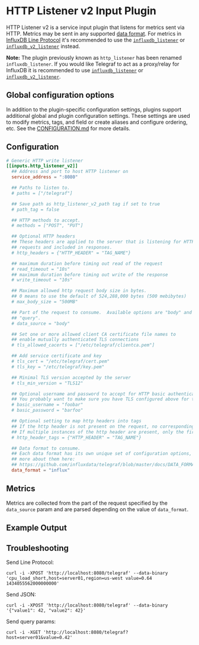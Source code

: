 # HTTP Listener v2 Input Plugin

HTTP Listener v2 is a service input plugin that listens for metrics sent via
HTTP. Metrics may be sent in any supported [data format][data_format]. For
metrics in [InfluxDB Line Protocol][line_protocol] it's recommended to use the
[`influxdb_listener`][influxdb_listener] or
[`influxdb_v2_listener`][influxdb_v2_listener] instead.

**Note:** The plugin previously known as `http_listener` has been renamed
`influxdb_listener`.  If you would like Telegraf to act as a proxy/relay for
InfluxDB it is recommended to use [`influxdb_listener`][influxdb_listener] or
[`influxdb_v2_listener`][influxdb_v2_listener].

## Global configuration options <!-- @/docs/includes/plugin_config.md -->

In addition to the plugin-specific configuration settings, plugins support
additional global and plugin configuration settings. These settings are used to
modify metrics, tags, and field or create aliases and configure ordering, etc.
See the [CONFIGURATION.md][CONFIGURATION.md] for more details.

[CONFIGURATION.md]: ../../../docs/CONFIGURATION.md#plugins

## Configuration

```toml @sample.conf
# Generic HTTP write listener
[[inputs.http_listener_v2]]
  ## Address and port to host HTTP listener on
  service_address = ":8080"

  ## Paths to listen to.
  # paths = ["/telegraf"]

  ## Save path as http_listener_v2_path tag if set to true
  # path_tag = false

  ## HTTP methods to accept.
  # methods = ["POST", "PUT"]

  ## Optional HTTP headers
  ## These headers are applied to the server that is listening for HTTP
  ## requests and included in responses.
  # http_headers = {"HTTP_HEADER" = "TAG_NAME"}

  ## maximum duration before timing out read of the request
  # read_timeout = "10s"
  ## maximum duration before timing out write of the response
  # write_timeout = "10s"

  ## Maximum allowed http request body size in bytes.
  ## 0 means to use the default of 524,288,000 bytes (500 mebibytes)
  # max_body_size = "500MB"

  ## Part of the request to consume.  Available options are "body" and
  ## "query".
  # data_source = "body"

  ## Set one or more allowed client CA certificate file names to
  ## enable mutually authenticated TLS connections
  # tls_allowed_cacerts = ["/etc/telegraf/clientca.pem"]

  ## Add service certificate and key
  # tls_cert = "/etc/telegraf/cert.pem"
  # tls_key = "/etc/telegraf/key.pem"

  ## Minimal TLS version accepted by the server
  # tls_min_version = "TLS12"

  ## Optional username and password to accept for HTTP basic authentication.
  ## You probably want to make sure you have TLS configured above for this.
  # basic_username = "foobar"
  # basic_password = "barfoo"

  ## Optional setting to map http headers into tags
  ## If the http header is not present on the request, no corresponding tag will be added
  ## If multiple instances of the http header are present, only the first value will be used
  # http_header_tags = {"HTTP_HEADER" = "TAG_NAME"}

  ## Data format to consume.
  ## Each data format has its own unique set of configuration options, read
  ## more about them here:
  ## https://github.com/influxdata/telegraf/blob/master/docs/DATA_FORMATS_INPUT.md
  data_format = "influx"
```

## Metrics

Metrics are collected from the part of the request specified by the
`data_source` param and are parsed depending on the value of `data_format`.

## Example Output

## Troubleshooting

Send Line Protocol:

```shell
curl -i -XPOST 'http://localhost:8080/telegraf' --data-binary 'cpu_load_short,host=server01,region=us-west value=0.64 1434055562000000000'
```

Send JSON:

```shell
curl -i -XPOST 'http://localhost:8080/telegraf' --data-binary '{"value1": 42, "value2": 42}'
```

Send query params:

```shell
curl -i -XGET 'http://localhost:8080/telegraf?host=server01&value=0.42'
```

[data_format]: /docs/DATA_FORMATS_INPUT.md
[influxdb_listener]: /plugins/inputs/influxdb_listener/README.md
[line_protocol]: https://docs.influxdata.com/influxdb/cloud/reference/syntax/line-protocol/
[influxdb_v2_listener]: /plugins/inputs/influxdb_v2_listener/README.md
